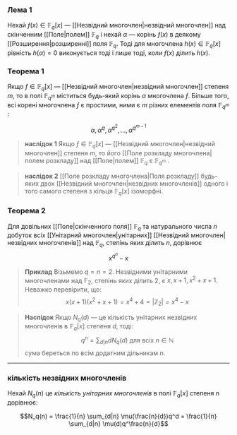 ### Лема 1
Нехай $ƒ (x) \in \mathbb{F}_q[x]$ — [[Незвідний многочлен|незвiдний многочлен]] над скiнченним [[Поле|полем]] $\mathbb{F}_q$ i нехай $α$ — корiнь
$ƒ (x)$ в деякому [[Розширення|розширеннi]] поля $\mathbb{F}_q$. Тодi для многочлена $h(x) \in \mathbb{F}_q[x]$ рiвнiсть $h(α) = 0$
виконується тодi i лише тодi, коли $ƒ (x)$ дiлить $h(x)$.

### Теорема 1
Якщо $ƒ ∈ \mathbb{F}_q[x]$ — [[Незвідний многочлен|незвiдний многочлен]] степеня $m$, то в полi $\mathbb{F}_{q^m}$ мiститься будь-який корiнь $α$ многочлена $ƒ$. Бiльше того, всi коренi многочлена $ƒ$ є простими, ними є $m$ рiзних елементiв поля $\mathbb{F}_{q^m}$ :

$$\alpha, \alpha^q, \alpha^{q^2}, ... , \alpha ^ {q^{m -1}}$$

> __наслідок 1__
>  Якщо $ƒ \in \mathbb{F}_q[x]$ — [[Незвідний многочлен|незвiдний многочлен]] степеня $m$, то його [[Поле розкладу многочлена|полем розкладу]] над [[Поле|полем]] $\mathbb{F}_q$ є $\mathbb{F}_{q^m}$ .

> __наслідок 2__ 
> [[Поле розкладу многочлена|Поля розкладу]] будь-яких двох [[Незвідний многочлен|незвiдних многочленiв]] одного i того самого степеня з кiльця $\mathbb{F}_q[x]$ iзоморфнi.

### Теорема 2
Для довiльних [[Поле|скiнченного поля]] $\mathbb{F}_q$ та натурального числа $n$ добуток всiх [[Унітарний многочлен|унiтарних]] [[Незвідний многочлен|незвiдних многочленiв]] над $\mathbb{F}_q$, степiнь яких дiлить $n$, дорiвнює $$x^{q^n} - x$$
> __Приклад__ Вiзьмемо $q = n = 2$.
> Незвiдними унiтарними многочленами над $\mathbb{F}_2$, степiнь яких дiлить 2, є $x, x + 1, x^2 + x + 1$.
> Неважко перевiрити, що:
> $$x(x+1)(x^2 + x+ 1) = x^4+ 4=|\mathbb{Z}_2 | = x^4 -x$$


>__Наслідок__ Якщо $N_q(d)$ — це кiлькiсть унiтарних незвiдних многочленiв в $\mathbb{F}_q[x]$ степеня $d$, тодi:
>$$ q^n = \sum_{d|n} dN_q(d) \text{ для всіх } n \in \mathbb{N} $$сума береться по всiм додатним дiльникам n.


---
### кількість незвідних многочленів

Нехай $N_q(n)$ це _кількість унітарних многочленів_ в полі $\mathbb{F}_q[x]$ степеня n дорівнює:

$$N_q(n) = \frac{1}{n} \sum_{d|n} \mu(\frac{n}{d})q^d = \frac{1}{n} \sum_{d|n} \mu(d)q^\frac{n}{d}$$
